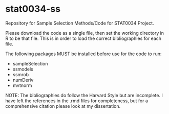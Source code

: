 # stat0034-ss
Repository for Sample Selection Methods/Code for STAT0034 Project.

Please download the code as a single file, then set the working directory in R to be that file. This is in order to load the correct bibliographies for each file.

The following packages MUST be installed before use for the code to run:
- sampleSelection
- ssmodels
- ssmrob
- numDeriv
- mvtnorm

NOTE: The bibliographies do follow the Harvard Style but are incomplete. I have left the references in the .rmd files for completeness, but for a comprehensive citation please look at my dissertation. 
